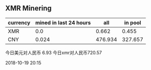 ## XMR Minering

|currency|mined in last 24 hours|all|in pool|
|---|---|---|---|
|XMR|0.0|0.662|0.455|
|CNY|0.024|476.934|327.657|

今日美元对人民币 6.93	今日xmr对人民币720.57


2018-10-19 20:15